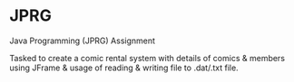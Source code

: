# JPRG
Java Programming (JPRG) Assignment

Tasked to create a comic rental system with details of comics & members using JFrame & usage of reading & writing file to .dat/.txt file.
